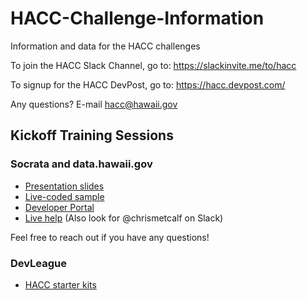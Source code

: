 # HACC-Challenge-Information
Information and data for the HACC challenges

To join the HACC Slack Channel, go to: https://slackinvite.me/to/hacc

To signup for the HACC DevPost, go to: https://hacc.devpost.com/

Any questions? E-mail hacc@hawaii.gov

## Kickoff Training Sessions

### Socrata and data.hawaii.gov

- [Presentation slides](https://socrata.github.io/presentations/hackathons/2016-08-28-hacc-hawaii.html#/)
- [Live-coded sample](https://jsfiddle.net/chrismetcalf/mqt7nmer/)
- [Developer Portal](https://dev.socrata.com)
- [Live help](https://dev.socrata.com/irc.html) (Also look for @chrismetcalf on Slack)

Feel free to reach out if you have any questions!

### DevLeague

- [HACC starter kits](https://github.com/devleague/?utf8=%E2%9C%93&query=hacc)

